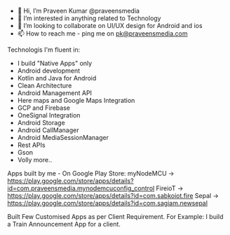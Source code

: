 - 👋 Hi, I’m Praveen Kumar @praveensmedia
- 💞️ I’m interested in anything related to Technology
- 👀 I’m looking to collaborate on UI/UX design for Android and ios
- 📫 How to reach me - ping me on pk@praveensmedia.com

Technologis I'm fluent in:
- I build "Native Apps" only
- Android development
- Kotlin and Java for Android
- Clean Architecture
- Android Management API
- Here maps and Google Maps Integration
- GCP and Firebase
- OneSignal Integration
- Android Storage
- Android CallManager
- Android MediaSessionManager
- Rest APIs
- Gson
- Volly
more..

Apps built by me - On Google Play Store:
myNodeMCU -> https://play.google.com/store/apps/details?id=com.praveensmedia.mynodemcuconfig_control
FireioT   -> https://play.google.com/store/apps/details?id=com.sabkoiot.fire
Sepal     -> https://play.google.com/store/apps/details?id=com.sagiam.newsepal

Built Few Customised Apps as per Client Requirement.
For Example: I build a Train Announcement App for a client.


<!---
praveensmedia/praveensmedia is a ✨ special ✨ repository because its `README.md` (this file) appears on your GitHub profile.
You can click the Preview link to take a look at your changes.
--->
